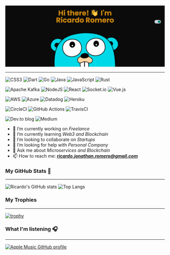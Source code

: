 ![banner](banner.png)

---
![CSS3](https://img.shields.io/badge/css3-%231572B6.svg?style=for-the-badge&logo=css3&logoColor=white)
![Dart](https://img.shields.io/badge/dart-%230175C2.svg?style=for-the-badge&logo=dart&logoColor=white)
![Go](https://img.shields.io/badge/go-%2300ADD8.svg?style=for-the-badge&logo=go&logoColor=white)
![Java](https://img.shields.io/badge/java-%23ED8B00.svg?style=for-the-badge&logo=openjdk&logoColor=white)
![JavaScript](https://img.shields.io/badge/javascript-%23323330.svg?style=for-the-badge&logo=javascript&logoColor=%23F7DF1E)
![Rust](https://img.shields.io/badge/rust-%23000000.svg?style=for-the-badge&logo=rust&logoColor=white)

![Apache Kafka](https://img.shields.io/badge/Apache%20Kafka-000?style=for-the-badge&logo=apachekafka)
![NodeJS](https://img.shields.io/badge/node.js-6DA55F?style=for-the-badge&logo=node.js&logoColor=white)
![React](https://img.shields.io/badge/react-%2320232a.svg?style=for-the-badge&logo=react&logoColor=%2361DAFB)
![Socket.io](https://img.shields.io/badge/Socket.io-black?style=for-the-badge&logo=socket.io&badgeColor=010101)
![Vue.js](https://img.shields.io/badge/vuejs-%2335495e.svg?style=for-the-badge&logo=vuedotjs&logoColor=%234FC08D)

![AWS](https://img.shields.io/badge/AWS-%23FF9900.svg?style=for-the-badge&logo=amazon-aws&logoColor=white)
![Azure](https://img.shields.io/badge/azure-%230072C6.svg?style=for-the-badge&logo=microsoftazure&logoColor=white)
![Datadog](https://img.shields.io/badge/datadog-%23632CA6.svg?style=for-the-badge&logo=datadog&logoColor=white)
![Heroku](https://img.shields.io/badge/heroku-%23430098.svg?style=for-the-badge&logo=heroku&logoColor=white)

![CircleCI](https://img.shields.io/badge/circle%20ci-%23161616.svg?style=for-the-badge&logo=circleci&logoColor=white)
![GitHub Actions](https://img.shields.io/badge/github%20actions-%232671E5.svg?style=for-the-badge&logo=githubactions&logoColor=white)
![TravisCI](https://img.shields.io/badge/travis%20ci-%232B2F33.svg?style=for-the-badge&logo=travis&logoColor=white)

![Dev.to blog](https://img.shields.io/badge/dev.to-0A0A0A?style=for-the-badge&logo=dev.to&logoColor=white)
![Medium](https://img.shields.io/badge/Medium-12100E?style=for-the-badge&logo=medium&logoColor=white)


- 🔭 I’m currently working on _Freelance_
- 🌱 I’m currently learning _Web3 and Blockchain_
- 👯 I’m looking to collaborate on _Startups_
- 🤔 I’m looking for help with _Personal Company_
- 💬 Ask me about _Microservices and Blockchain_
- 📫 How to reach me: _**ricardo.jonathan.romero@gmail.com**_


### My GitHub Stats 🗿

---
![Ricardo's GitHub stats](https://github-readme-stats.vercel.app/api?username=ricardojonathanromero&show=reviews,discussions_started,discussions_answered,prs_merged,prs_merged_percentage&show_icons=true&theme=ayu-mirage) ![Top Langs](https://github-readme-stats.vercel.app/api/top-langs/?username=ricardojonathanromero&exclude_repo=github-readme-stats,ricardojonathanromero.github.io)


### My Trophies

---
[![trophy](https://github-profile-trophy.vercel.app/?username=ricardojonathanromero&theme=onedark&column=4&margin-w=15)](https://github.com/ryo-ma/github-profile-trophy)


### What I'm listening 🎧

---
[![Apple Music GitHub profile](https://music-profile.rayriffy.com/theme/dark.svg?uid=002031.1b328c22841f4721853cdb82becdafea.0146)](https://github.com/rayriffy/apple-music-github-profile)

